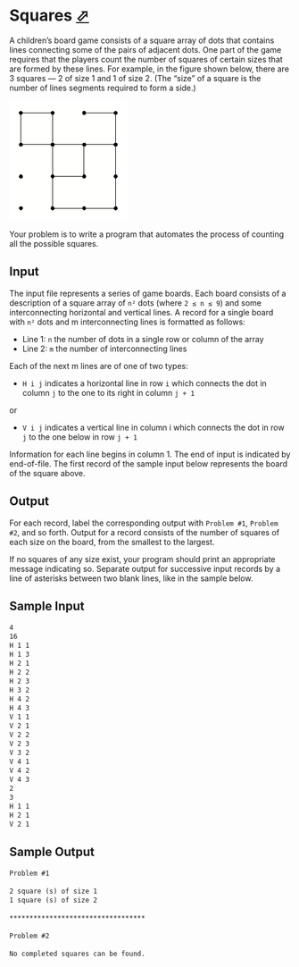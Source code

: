 # Squares [⬀](https://onlinejudge.org/index.php?option=com_onlinejudge&Itemid=8&category=4&page=show_problem&problem=137)

A children’s board game consists of a square array of dots that contains lines connecting some of the
pairs of adjacent dots. One part of the game requires that the players count the number of squares of
certain sizes that are formed by these lines. For example, in the figure shown below, there are 3 squares
— 2 of size 1 and 1 of size 2. (The “size” of a square is the number of lines segments required to form
a side.)

![](./201.png)

Your problem is to write a program that automates the process of counting all the possible squares.

## Input

The input file represents a series of game boards. Each board consists of a description of a square array of `n²` dots (where `2 ≤ n ≤ 9`) and some interconnecting horizontal and vertical lines. A record for a
single board with `n²` dots and m interconnecting lines is formatted as follows:

- Line 1: `n` the number of dots in a single row or column of the array
- Line 2: `m` the number of interconnecting lines

Each of the next m lines are of one of two types:

- `H i j` indicates a horizontal line in row `i` which connects the dot in column `j` to the one to its right in column `j + 1`

or

- `V i j` indicates a vertical line in column i which connects
the dot in row `j` to the one below in row `j + 1`

Information for each line begins in column 1. The end of input is indicated by end-of-file. The first record of the sample input below represents the board of the square above.

## Output

For each record, label the corresponding output with `Problem #1`, `Problem #2`, and so forth. Output for a record consists of the number of squares of each size on the board, from the smallest to the largest.

If no squares of any size exist, your program should print an appropriate message indicating so. Separate output for successive input records by a line of asterisks between two blank lines, like in the sample below.

## Sample Input
```
4
16
H 1 1
H 1 3
H 2 1
H 2 2
H 2 3
H 3 2
H 4 2
H 4 3
V 1 1
V 2 1
V 2 2
V 2 3
V 3 2
V 4 1
V 4 2
V 4 3
2
3
H 1 1
H 2 1
V 2 1
```

## Sample Output

```
Problem #1

2 square (s) of size 1
1 square (s) of size 2

**********************************

Problem #2

No completed squares can be found.
```
